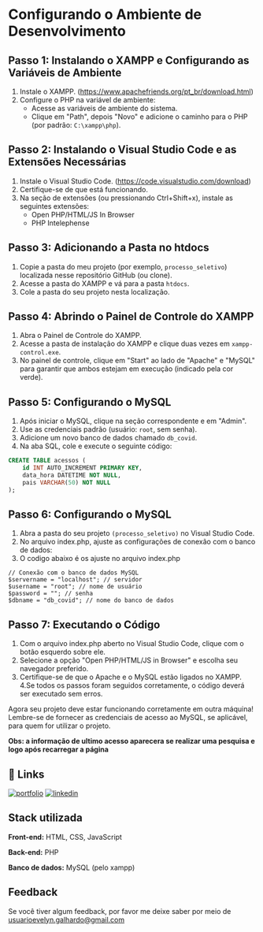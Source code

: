 # Configurando o Ambiente de Desenvolvimento

## Passo 1: Instalando o XAMPP e Configurando as Variáveis de Ambiente

1. Instale o XAMPP. (https://www.apachefriends.org/pt_br/download.html)
2. Configure o PHP na variável de ambiente:
   - Acesse as variáveis de ambiente do sistema.
   - Clique em "Path", depois "Novo" e adicione o caminho para o PHP (por padrão: `C:\xampp\php`).

## Passo 2: Instalando o Visual Studio Code e as Extensões Necessárias

1. Instale o Visual Studio Code. (https://code.visualstudio.com/download)
2. Certifique-se de que está funcionando.
3. Na seção de extensões (ou pressionando Ctrl+Shift+x), instale as seguintes extensões:
   - Open PHP/HTML/JS In Browser
   - PHP Intelephense

## Passo 3: Adicionando a Pasta no htdocs

1. Copie a pasta do meu projeto (por exemplo, `processo_seletivo`) localizada nesse repositório GitHub (ou clone).
2. Acesse a pasta do XAMPP e vá para a pasta `htdocs`.
3. Cole a pasta do seu projeto nesta localização.

## Passo 4: Abrindo o Painel de Controle do XAMPP

1. Abra o Painel de Controle do XAMPP.
2. Acesse a pasta de instalação do XAMPP e clique duas vezes em `xampp-control.exe`.
3. No painel de controle, clique em "Start" ao lado de "Apache" e "MySQL" para garantir que ambos estejam em execução (indicado pela cor verde).

## Passo 5: Configurando o MySQL

1. Após iniciar o MySQL, clique na seção correspondente e em "Admin".
2. Use as credenciais padrão (usuário: `root`, sem senha).
3. Adicione um novo banco de dados chamado `db_covid`.
4. Na aba SQL, cole e execute o seguinte código:

```sql
CREATE TABLE acessos (
    id INT AUTO_INCREMENT PRIMARY KEY,
    data_hora DATETIME NOT NULL,
    pais VARCHAR(50) NOT NULL
);
```
## Passo 6: Configurando o MySQL

1. Abra a pasta do seu projeto `(processo_seletivo)` no Visual Studio Code.
2. No arquivo index.php, ajuste as configurações de conexão com o banco de dados:
3. O codigo abaixo é os ajuste no arquivo index.php
```
// Conexão com o banco de dados MySQL
$servername = "localhost"; // servidor
$username = "root"; // nome de usuário
$password = ""; // senha
$dbname = "db_covid"; // nome do banco de dados
```
## Passo 7: Executando o Código

1. Com o arquivo index.php aberto no Visual Studio Code, clique com o botão esquerdo sobre ele.
2. Selecione a opção "Open PHP/HTML/JS in Browser" e escolha seu navegador preferido.
3. Certifique-se de que o Apache e o MySQL estão ligados no XAMPP.
4.Se todos os passos foram seguidos corretamente, o código deverá ser executado sem erros.

Agora seu projeto deve estar funcionando corretamente em outra máquina! Lembre-se de fornecer as credenciais de acesso ao MySQL, se aplicável, para quem for utilizar o projeto.

**Obs: a informação de ultimo acesso aparecera se realizar uma pesquisa e logo após recarregar a página**

## 🔗 Links
[![portfolio](https://img.shields.io/badge/my_portfolio-000?style=for-the-badge&logo=ko-fi&logoColor=white)](https://portiforio-two.vercel.app)
[![linkedin](https://img.shields.io/badge/linkedin-0A66C2?style=for-the-badge&logo=linkedin&logoColor=white)](https://linkedin.com/in/evelyn-galhardo/)

## Stack utilizada

**Front-end:** HTML, CSS, JavaScript

**Back-end:** PHP

**Banco de dados:** MySQL (pelo xampp)

## Feedback

Se você tiver algum feedback, por favor me deixe saber por meio de usuarioevelyn.galhardo@gmail.com
